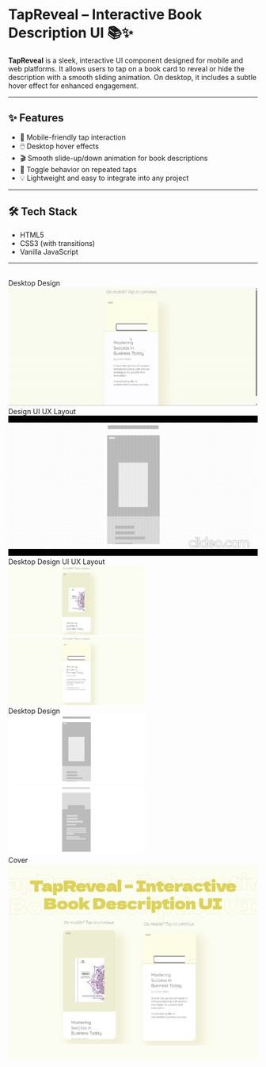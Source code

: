 # TapReveal – Interactive Book Description UI 📚✨

**TapReveal** is a sleek, interactive UI component designed for mobile and web platforms. It allows users to tap on a book card to reveal or hide the description with a smooth sliding animation. On desktop, it includes a subtle hover effect for enhanced engagement.

---

## ✨ Features

- 📱 Mobile-friendly tap interaction
- 🖱️ Desktop hover effects
- 🎬 Smooth slide-up/down animation for book descriptions
- 🔄 Toggle behavior on repeated taps
- 💡 Lightweight and easy to integrate into any project

---

## 🛠️ Tech Stack

- HTML5
- CSS3 (with transitions)
- Vanilla JavaScript

---

<br>
<span>Desktop Design</span><br/>
<a href="https://www.behance.net/gallery/226243471/TapReveal-Interactive-Book-Description-UI" target="_blank" >
<img src="./bookCardTapReveal.gif" width="575px"/>
</a>
<br />
<span>Design UI UX Layout</span><br/>
<a href="https://www.behance.net/gallery/226243471/TapReveal-Interactive-Book-Description-UI" target="_blank" >
<img src="./bookCardTapRevealUIUXLayout.gif" width="575px"/>
</a>
 <br />
<span>Desktop Design UI UX Layout</span><br/>
<a href="https://www.behance.net/gallery/226243471/TapReveal-Interactive-Book-Description-UI" target="_blank" >
<img src="./bookCardTapReveal.png" width="275px"/>
<img src="./bookCardTapRevealHover.png" width="275px"/>
</a>
 <br />
<span>Desktop Design</span><br/>
<a href="https://www.behance.net/gallery/226243471/TapReveal-Interactive-Book-Description-UI" target="_blank" >
<img src="./bookCardTapRevealUIUXLayout.png" width="275px"/>
<img src="./bookCardTapRevealHoverUIUXLayout.png" width="275px"/>
</a>
<br />
<span>Cover</span><br/>
<a href="https://www.behance.net/gallery/226243471/TapReveal-Interactive-Book-Description-UI" target="_blank" >
<img src="./cover.png" width="575px"/>
</a>